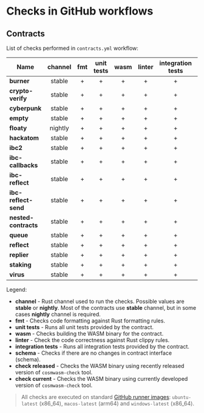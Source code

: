 # Checks in GitHub workflows

## Contracts

List of checks performed in `contracts.yml` workflow: 

| Name                 | channel | fmt | unit<br/>tests | wasm | linter | integration<br/>tests | schema | check<br/>released | check<br/>current |
|----------------------|:-------:|:---:|:--------------:|:----:|:------:|:---------------------:|:------:|:------------------:|:-----------------:|
| **burner**           | stable  |  +  |       +        |  +   |   +    |           +           |   +    |         +          |         +         |
| **crypto-verify**    | stable  |  +  |       +        |  +   |   +    |           +           |   +    |         +          |         +         |
| **cyberpunk**        | stable  |  +  |       +        |  +   |   +    |           +           |   +    |         +          |         +         |
| **empty**            | stable  |  +  |       +        |  +   |   +    |           +           |   +    |         +          |         +         |
| **floaty**           | nightly |  +  |       +        |  +   |   +    |           +           |   +    |         +          |         +         |
| **hackatom**         | stable  |  +  |       +        |  +   |   +    |           +           |   +    |         +          |         +         |
| **ibc2**             | stable  |  +  |       +        |  +   |   +    |           +           |   +    |         +          |         +         |
| **ibc-callbacks**    | stable  |  +  |       +        |  +   |   +    |           +           |   +    |         +          |         +         |
| **ibc-reflect**      | stable  |  +  |       +        |  +   |   +    |           +           |   +    |         +          |         +         |
| **ibc-reflect-send** | stable  |  +  |       +        |  +   |   +    |           +           |   +    |         +          |         +         |
| **nested-contracts** | stable  |  +  |       +        |  +   |   +    |           +           |   +    |         +          |         +         |
| **queue**            | stable  |  +  |       +        |  +   |   +    |           +           |   +    |         +          |         +         |
| **reflect**          | stable  |  +  |       +        |  +   |   +    |           +           |   +    |         +          |         +         |
| **replier**          | stable  |  +  |       +        |  +   |   +    |           +           |   +    |         +          |         +         |
| **staking**          | stable  |  +  |       +        |  +   |   +    |           +           |   +    |         +          |         +         |
| **virus**            | stable  |  +  |       +        |  +   |   +    |           +           |   +    |         +          |         +         |

Legend:

- **channel** - Rust channel used to run the checks. Possible values are **stable** or **nightly**.
  Most of the contracts use **stable** channel, but in some cases **nightly** channel is required.
- **fmt** - Checks code formatting against Rust formatting rules.
- **unit tests** - Runs all unit tests provided by the contract.
- **wasm** - Checks building the WASM binary for the contract.
- **linter** - Check the code correctness against Rust clippy rules.
- **integration tests** - Runs all integration tests provided by the contract.
- **schema** - Checks if there are no changes in contract interface (schema).
- **check released** - Checks the WASM binary using recently released version of `cosmwasm-check` tool.  
- **check current** - Checks the WASM binary using currently developed version of `cosmwasm-check` tool.

> All checks are executed on standard [GitHub runner images](https://github.com/actions/runner-images): 
> `ubuntu-latest` (x86_64), `macos-latest` (arm64) and `windows-latest` (x86_64).
